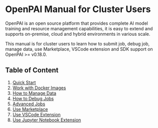 # OpenPAI Manual for Cluster Users

OpenPAI is an open source platform that provides complete AI model training and resource management capabilities, it is easy to extend and supports on-premise, cloud and hybrid environments in various scale.

This manual is for cluster users to learn how to submit job, debug job, manage data, use Marketplace, VSCode extension and SDK support on OpenPAI >= v0.18.0.

## Table of Content

1. [Quick Start](/manual/user_manual/quick-start.md)
2. [Work with Docker Images](/manual/user_manual/quick-start.md)
3. [How to Manage Data](/manual/user_manual/how-to-manage-data.md)
4. [How to Debug Jobs](/manual/user_manual/how-to-debug-jobs.md)
5. [Advanced Jobs](/manual/user_manual/advanced-jobs.md)
6. [Use Marketplace](/manual/user_manual/use-marketplace.md)
7. [Use VSCode Extension](/manual/user_manual/use-marketplace.md)
8. [Use Jupyter Notebook Extension](/manual/user_manual/use-jupyter-notebook-extension.md)
